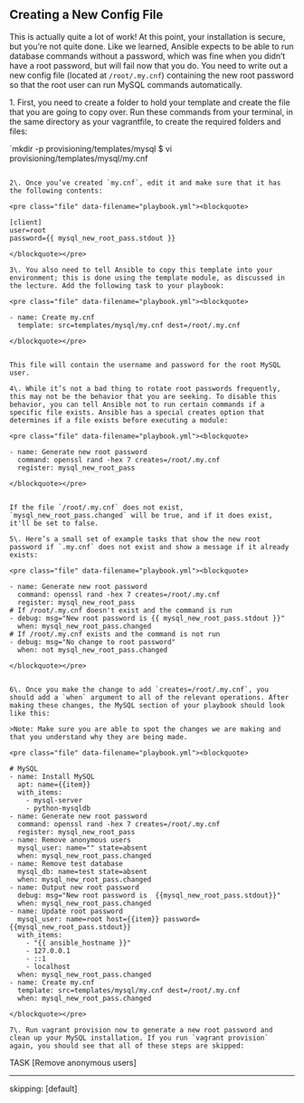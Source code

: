 
## Creating a New Config File
This is actually quite a lot of work! At this point, your installation is secure, but you’re not quite done. Like we learned, Ansible expects to be able to run database commands without a password, which was fine when you didn’t have a root password, but will fail now that you do. You need to write out a new config file (located at `/root/.my.cnf`) containing the new root password so that the root user can run MySQL commands automatically.

1\. First, you need to create a folder to hold your template and create the file that you are going to copy over. Run these commands from your terminal, in the same directory as your vagrantfile, to create the required folders and files:

`mkdir -p provisioning/templates/mysql
$ vi provisioning/templates/mysql/my.cnf
```

2\. Once you’ve created `my.cnf`, edit it and make sure that it has the following contents:

<pre class="file" data-filename="playbook.yml"><blockquote>

[client]
user=root
password={{ mysql_new_root_pass.stdout }}

</blockquote></pre>

3\. You also need to tell Ansible to copy this template into your environment; this is done using the template module, as discussed in the lecture. Add the following task to your playbook:

<pre class="file" data-filename="playbook.yml"><blockquote>

- name: Create my.cnf
  template: src=templates/mysql/my.cnf dest=/root/.my.cnf

</blockquote></pre>


This file will contain the username and password for the root MySQL user.

4\. While it’s not a bad thing to rotate root passwords frequently, this may not be the behavior that you are seeking. To disable this behavior, you can tell Ansible not to run certain commands if a specific file exists. Ansible has a special creates option that determines if a file exists before executing a module:

<pre class="file" data-filename="playbook.yml"><blockquote>

- name: Generate new root password
  command: openssl rand -hex 7 creates=/root/.my.cnf
  register: mysql_new_root_pass

</blockquote></pre>


If the file `/root/.my.cnf` does not exist, `mysql_new_root_pass.changed` will be true, and if it does exist, it'll be set to false.

5\. Here’s a small set of example tasks that show the new root password if `.my.cnf` does not exist and show a message if it already exists:

<pre class="file" data-filename="playbook.yml"><blockquote>

- name: Generate new root password
  command: openssl rand -hex 7 creates=/root/.my.cnf
  register: mysql_new_root_pass
# If /root/.my.cnf doesn't exist and the command is run
- debug: msg="New root password is {{ mysql_new_root_pass.stdout }}"
  when: mysql_new_root_pass.changed
# If /root/.my.cnf exists and the command is not run
- debug: msg="No change to root password"
  when: not mysql_new_root_pass.changed

</blockquote></pre>


6\. Once you make the change to add `creates=/root/.my.cnf`, you should add a `when` argument to all of the relevant operations. After making these changes, the MySQL section of your playbook should look like this:

>Note: Make sure you are able to spot the changes we are making and that you understand why they are being made.

<pre class="file" data-filename="playbook.yml"><blockquote>

# MySQL
- name: Install MySQL
  apt: name={{item}}
  with_items:
    - mysql-server
    - python-mysqldb
- name: Generate new root password
  command: openssl rand -hex 7 creates=/root/.my.cnf
  register: mysql_new_root_pass
- name: Remove anonymous users
  mysql_user: name="" state=absent
  when: mysql_new_root_pass.changed
- name: Remove test database
  mysql_db: name=test state=absent
  when: mysql_new_root_pass.changed
- name: Output new root password
  debug: msg="New root password is  {{mysql_new_root_pass.stdout}}"
  when: mysql_new_root_pass.changed
- name: Update root password
  mysql_user: name=root host={{item}} password={{mysql_new_root_pass.stdout}}
  with_items:
    - "{{ ansible_hostname }}"
    - 127.0.0.1
    - ::1
    - localhost
  when: mysql_new_root_pass.changed
- name: Create my.cnf
  template: src=templates/mysql/my.cnf dest=/root/.my.cnf
  when: mysql_new_root_pass.changed

</blockquote></pre>

7\. Run vagrant provision now to generate a new root password and clean up your MySQL installation. If you run `vagrant provision` again, you should see that all of these steps are skipped:

```
TASK [Remove anonymous users]
**************************************************
skipping: [default]
```
